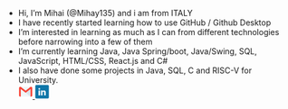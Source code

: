 -  Hi, I’m Mihai (@Mihay135) and i am from ITALY
-  I have recently started learning how to use GitHub / Github Desktop
-  I’m interested in learning as much as I can from different technologies before narrowing into a few of them
-  I’m currently learning Java, Java Spring/boot, Java/Swing, SQL, JavaScript, HTML/CSS, React.js and C#
-  I also have done some projects in Java, SQL, C and RISC-V for University.
   <br/>
   <a href="mailto:mihai.sauca.135@gmail.com">
      <img height="25" src="ReadmeIcons/gmailIcon.png" />
   <a/>
   <a href = "https://www.linkedin.com/in/mihai-sauca-462b91356">
      <img height="25" src="ReadmeIcons/linkedInIcon.png" />
   </a>
  
<!---
Mihay135/Mihay135 is a ✨ special ✨ repository because its `README.md` (this file) appears on your GitHub profile.
You can click the Preview link to take a look at your changes.
--->
